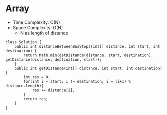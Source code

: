 # Array
* Time Complexity: O(N)
* Space Complexity: O(N)
	* N as length of distance
```
class Solution {
    public int distanceBetweenBusStops(int[] distance, int start, int destination) {
        return Math.min(getDistance(distance, start, destination), getDistance(distance, destination, start));
    }  
    public int getDistance(int[] distance, int start, int destination){
        int res = 0;
        for(int i = start; i != destination; i = (i+1) % distance.length){
            res += distance[i];
        }
        return res;
    }
}
```